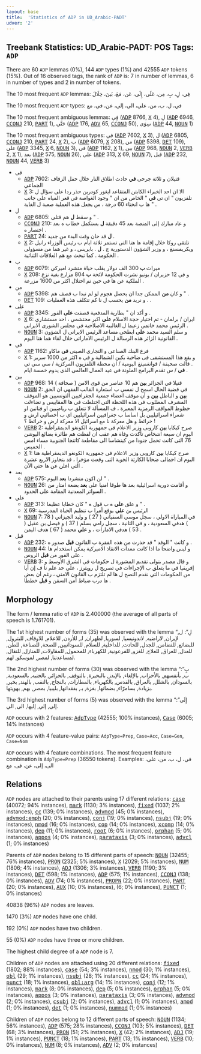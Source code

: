 ```yaml
---
layout: base
title:  'Statistics of ADP in UD_Arabic-PADT'
udver: '2'
---
```


## Treebank Statistics: UD_Arabic-PADT: POS Tags: `ADP`

There are 60 `ADP` lemmas (0%), 144 `ADP` types (1%) and 42555 `ADP` tokens (15%).
Out of 16 observed tags, the rank of `ADP` is: 7 in number of lemmas, 6 in number of types and 2 in number of tokens.

The 10 most frequent `ADP` lemmas: فِي، لِ، بِ، مِن، عَلَى، إِلَى، عَن، مَعَ، بَينَ، خِلَالَ

The 10 most frequent `ADP` types:  في، ل، ب، من، على، الى، إلى، عن، فى، مع

The 10 most frequent ambiguous lemmas: فِي (<tt><a href="ar_padt-pos-ADP.html">ADP</a></tt> 8766, <tt><a href="ar_padt-pos-X.html">X</a></tt> 4), لِ (<tt><a href="ar_padt-pos-ADP.html">ADP</a></tt> 6946, <tt><a href="ar_padt-pos-CCONJ.html">CCONJ</a></tt> 210, <tt><a href="ar_padt-pos-PART.html">PART</a></tt> 1), حَتَّى (<tt><a href="ar_padt-pos-ADP.html">ADP</a></tt> 176, <tt><a href="ar_padt-pos-ADV.html">ADV</a></tt> 65, <tt><a href="ar_padt-pos-CCONJ.html">CCONJ</a></tt> 50), سِوَى (<tt><a href="ar_padt-pos-ADP.html">ADP</a></tt> 44, <tt><a href="ar_padt-pos-NOUN.html">NOUN</a></tt> 1)

The 10 most frequent ambiguous types:  في (<tt><a href="ar_padt-pos-ADP.html">ADP</a></tt> 7602, <tt><a href="ar_padt-pos-X.html">X</a></tt> 3), ل (<tt><a href="ar_padt-pos-ADP.html">ADP</a></tt> 6805, <tt><a href="ar_padt-pos-CCONJ.html">CCONJ</a></tt> 210, <tt><a href="ar_padt-pos-PART.html">PART</a></tt> 24, <tt><a href="ar_padt-pos-X.html">X</a></tt> 2), ب (<tt><a href="ar_padt-pos-ADP.html">ADP</a></tt> 6079, <tt><a href="ar_padt-pos-X.html">X</a></tt> 208), من (<tt><a href="ar_padt-pos-ADP.html">ADP</a></tt> 5398, <tt><a href="ar_padt-pos-DET.html">DET</a></tt> 109), على (<tt><a href="ar_padt-pos-ADP.html">ADP</a></tt> 3345, <tt><a href="ar_padt-pos-X.html">X</a></tt> 6, <tt><a href="ar_padt-pos-NOUN.html">NOUN</a></tt> 3), فى (<tt><a href="ar_padt-pos-ADP.html">ADP</a></tt> 1162, <tt><a href="ar_padt-pos-X.html">X</a></tt> 1), بين (<tt><a href="ar_padt-pos-ADP.html">ADP</a></tt> 968, <tt><a href="ar_padt-pos-NOUN.html">NOUN</a></tt> 2, <tt><a href="ar_padt-pos-VERB.html">VERB</a></tt> 2, <tt><a href="ar_padt-pos-X.html">X</a></tt> 1), بعد (<tt><a href="ar_padt-pos-ADP.html">ADP</a></tt> 575, <tt><a href="ar_padt-pos-NOUN.html">NOUN</a></tt> 26), علي (<tt><a href="ar_padt-pos-ADP.html">ADP</a></tt> 313, <tt><a href="ar_padt-pos-X.html">X</a></tt> 69, <tt><a href="ar_padt-pos-NOUN.html">NOUN</a></tt> 7), قبل (<tt><a href="ar_padt-pos-ADP.html">ADP</a></tt> 232, <tt><a href="ar_padt-pos-NOUN.html">NOUN</a></tt> 44, <tt><a href="ar_padt-pos-VERB.html">VERB</a></tt> 3)


* في
  * <tt><a href="ar_padt-pos-ADP.html">ADP</a></tt> 7602: قتيلان و ثلاثة جرحى <b>في</b> حادث اطلاق النار خلال حفل الزفاف الجماعي
  * <tt><a href="ar_padt-pos-X.html">X</a></tt> 3: الا ان احد الخبراء الكابتن المتقاعد ايغور كودرين حذر ردا على سؤال ل تلفزيون " ان تي <b>في</b> " الخاص من ان " وجود الغواصة في قعر المياه على جانب ها ب انحناء 60 درجة ، س يجعل هذه العملية صعبة ل الغاية " .
* ل
  * <tt><a href="ar_padt-pos-ADP.html">ADP</a></tt> 6805: و سقط <b>ل</b> هم قتلى " .
  * <tt><a href="ar_padt-pos-CCONJ.html">CCONJ</a></tt> 210: و عاد مبارك إلى المنصة بعد 45 دقيقة <b>ل</b> يستكمل خطاب ه بعد اختصار ه .
  * <tt><a href="ar_padt-pos-PART.html">PART</a></tt> 24: <b>ل</b> قد حان وقت البدء من جديد .
  * <tt><a href="ar_padt-pos-X.html">X</a></tt> 2: تلتقى روكا خلال إقامة ها هنا التى تستمر ثلاثة ايام ب رئيس الوزراء رانيل ويكريمسنغ ، و وزير الشؤون الدستورية ج . <b>ل</b> . بايريس ، و غير هما من مسؤولى الحكومة . كما تبحث مع هم العلاقات الثنائية .
* ب
  * <tt><a href="ar_padt-pos-ADP.html">ADP</a></tt> 6079: ميراث <b>ب</b> 300 الف دولار يقلب حياة متشرد اميركي
  * <tt><a href="ar_padt-pos-X.html">X</a></tt> 208: و في 12 حزيران / يونيو نشرت الحكومة لائحة <b>ب</b> 804 مزارع بغية نزع الملكية عن ها في حين تم احتلال اكثر من 1600 مزرعة .
* من
  * <tt><a href="ar_padt-pos-ADP.html">ADP</a></tt> 5398: و كان <b>من</b> الممكن جدا ان يحصل هجوم لو لم نبدا ب قصف هم " .
  * <tt><a href="ar_padt-pos-DET.html">DET</a></tt> 109: و نريد <b>من</b> يحسب ل نا كم تتكلف هذه العمليات . .
* على
  * <tt><a href="ar_padt-pos-ADP.html">ADP</a></tt> 3345: و أكد ان " بطارية المدفعية قصفت <b>على</b> الفور .
  * <tt><a href="ar_padt-pos-X.html">X</a></tt> 6: ايران / برلمان - تم اختيار حجة الاسلام <b>على</b> اكبر محتشمي ، احد مستشاري الرئيس محمد خاتمي زعيما ل الغالبية الاصلاحية في مجلس الشورى الايراني .
  * <tt><a href="ar_padt-pos-NOUN.html">NOUN</a></tt> 3: و سلم السيد محمد <b>على</b> ابطحى مساعد الرئيس الايرانى ل الشؤون القانونية الزائر هذه الرسالة ل الرئيس الاماراتى خلال لقاء هما هنا اليوم .
* فى
  * <tt><a href="ar_padt-pos-ADP.html">ADP</a></tt> 1162: فرع البنك الصناعى و التجاري الصينى <b>فى</b> ماكاو
  * <tt><a href="ar_padt-pos-X.html">X</a></tt> 1: و يقع هذا المستشفى فى ضاحية بكين الشمالية و في ه اكثر من 1000 سرير . قالت صحيفة / قوانغمينغ اليومية / ان محطة التلفزيون المركزية / سى سى تى <b>فى</b> / س تقدم البرامج الملونة فى عيد العمال العالمى الذى يدوم خمسة ايام .
* بين
  * <tt><a href="ar_padt-pos-ADP.html">ADP</a></tt> 968: 14 قتيلا في الجزائر <b>بين</b> هم 10 عناصر من قوى الامن ( صحافة )
  * <tt><a href="ar_padt-pos-NOUN.html">NOUN</a></tt> 2: في قضية الحال اسمح ل نفسي ب استعارة القالب الفقهي ان الحق <b>بين</b> و الباطل <b>بين</b> و أن موقف اعضاء جمعية الجغرافيين التونسيين هو الموقف المشرف المطلوب في هذه اللحظة التي اختلطت في ها المقاييس و تضاءلت حظوظ المواقف الرمزية المعبرة ، ف المسألة لا تتعلق ب رياضيين او فنانين او شعراء اسرائيليين بل اساسا ب جغرافيين اسرائيليين اي ب أخصائيي ارض و خرائط و هل معركة نا مع اسرائيل الا معركة ارض و خرائط ؟ !
  * <tt><a href="ar_padt-pos-VERB.html">VERB</a></tt> 2: صرح كيكايا <b>بين</b> كاروبى وزير الاعلام فى جمهورية الكونغو الديمقراطية اليوم ان سبعة اشخاص تأكدت وفاة هم عقب ان لفظت هم طائرة بضائع اليوشن 76 التى كانت تحمل جنودا من كينشاسا الى مقاطعة كاتنجا الجنوبية مساء امس الخميس .
  * <tt><a href="ar_padt-pos-X.html">X</a></tt> 1: صرح كيكايا <b>بين</b> كاروبى وزير الاعلام فى جمهورية الكونغو الديمقراطية هنا اليوم ان اجمالى ضحايا الكارثة الجوية التى وقعت مؤخرا ، قد يتجاوز الاربع عشرة التى اعلن عن ها حتى الآن .
* بعد
  * <tt><a href="ar_padt-pos-ADP.html">ADP</a></tt> 575: لن اكون متشردا <b>بعد</b> اليوم " .
  * <tt><a href="ar_padt-pos-NOUN.html">NOUN</a></tt> 26: و أقامت دورية اسرائيلية بعد ها طوقا امنيا على <b>بعد</b> بضعة امتار من السواتر المعدنية المقامة على الحدود .
* علي
  * <tt><a href="ar_padt-pos-ADP.html">ADP</a></tt> 313: و علق <b>علي</b> ه ب قول ه " كان خطابا عظيما " .
  * <tt><a href="ar_padt-pos-X.html">X</a></tt> 69: الرئيس بن <b>علي</b> يوقع أمرا ب تنظيم الحياة المدرسية
  * <tt><a href="ar_padt-pos-NOUN.html">NOUN</a></tt> 7: في المباراة الاولى ، سجل موسى السفياني ( 27 ) و وليد الجيزاني ( 78 ) هدفي السعودية ، و في الثانية ، سجل رامي بسلم ( 37 ) و فيصل بن عقيل ( 53 ) هدفي الامارات ، و <b>علي</b> محمد ( 67 ) هدف اليمن .
* قبل
  * <tt><a href="ar_padt-pos-ADP.html">ADP</a></tt> 232: و كانت " الوفد " قد حذرت من هذه الفقرة ب القانون <b>قبل</b> صدور ه .
  * <tt><a href="ar_padt-pos-NOUN.html">NOUN</a></tt> 44: و ليس واضحا ما اذا كانت معدات الانقاذ الاميركية يمكن استخدام ها على الفور من <b>قبل</b> الروس .
  * <tt><a href="ar_padt-pos-VERB.html">VERB</a></tt> 3: و قال مصدر يتولى تقديم المشورة ل حكومات في الشرق الأوسط و إفريقيا في ما يتعلق ب الإجراءات في تصريح ل رويترز ، على حد علم نا ف إن أيا من الحكومات التي نقدم النصح ل ها لم تلتزم ب القانون الامني ، رغم أن بعض ها درب ضباط أمن السفن و <b>قبل</b> خططا .

## Morphology

The form / lemma ratio of `ADP` is 2.400000 (the average of all parts of speech is 1.761701).

The 1st highest number of forms (35) was observed with the lemma “لِ”: ل, لإيران, لاراضيه, لاندونيسيا, لسوريا, لطهران, لـ, للأردن, للاعلام, للاوقاف, للبترول, للبضائع, للتضامن, للجدل, للحادث, للداخلية, للسلام, للسودانيين, للصحة, للصناعة, للطن, للعدل, للعراق, للعلاج, للغزو, للفرعونية, للكهرباء, للمحمول, للمقاولات, للمنازل, للنقال, لمساعدتنا, لمصر, لموسكو, لهم.

The 2nd highest number of forms (30) was observed with the lemma “بِ”: ب, بأنفسهم, بالأحزاب, بالإلغاء, بالإيدز, بالبحيرة, بالتوقف, بالجزائر, بالجنيه, بالسعودية, بالسودان, بالشلل, بالعراق, بالقدس, بالكهرباء, بالمطارات, بالنجاح, بالنقب, بالهند, بخير, بزيادة, بسامرّاء, بضمانها, بغزة, بـ, بفقدانها, بليبيا, بمصر, بهم, بهويتها.

The 3rd highest number of forms (5) was observed with the lemma “إِلَى”: إلى, إلي, إليها, الى, الي.

`ADP` occurs with 2 features: <tt><a href="ar_padt-feat-AdpType.html">AdpType</a></tt> (42555; 100% instances), <tt><a href="ar_padt-feat-Case.html">Case</a></tt> (6005; 14% instances)

`ADP` occurs with 4 feature-value pairs: `AdpType=Prep`, `Case=Acc`, `Case=Gen`, `Case=Nom`

`ADP` occurs with 4 feature combinations.
The most frequent feature combination is `AdpType=Prep` (36550 tokens).
Examples: في، ل، ب، من، على، الى، إلى، عن، فى، مع


## Relations

`ADP` nodes are attached to their parents using 17 different relations: <tt><a href="ar_padt-dep-case.html">case</a></tt> (40072; 94% instances), <tt><a href="ar_padt-dep-mark.html">mark</a></tt> (1130; 3% instances), <tt><a href="ar_padt-dep-fixed.html">fixed</a></tt> (1037; 2% instances), <tt><a href="ar_padt-dep-cc.html">cc</a></tt> (139; 0% instances), <tt><a href="ar_padt-dep-advmod.html">advmod</a></tt> (45; 0% instances), <tt><a href="ar_padt-dep-advmod-emph.html">advmod:emph</a></tt> (20; 0% instances), <tt><a href="ar_padt-dep-conj.html">conj</a></tt> (19; 0% instances), <tt><a href="ar_padt-dep-nsubj.html">nsubj</a></tt> (19; 0% instances), <tt><a href="ar_padt-dep-nmod.html">nmod</a></tt> (16; 0% instances), <tt><a href="ar_padt-dep-cop.html">cop</a></tt> (14; 0% instances), <tt><a href="ar_padt-dep-xcomp.html">xcomp</a></tt> (14; 0% instances), <tt><a href="ar_padt-dep-dep.html">dep</a></tt> (11; 0% instances), <tt><a href="ar_padt-dep-root.html">root</a></tt> (6; 0% instances), <tt><a href="ar_padt-dep-orphan.html">orphan</a></tt> (5; 0% instances), <tt><a href="ar_padt-dep-appos.html">appos</a></tt> (4; 0% instances), <tt><a href="ar_padt-dep-parataxis.html">parataxis</a></tt> (3; 0% instances), <tt><a href="ar_padt-dep-advcl.html">advcl</a></tt> (1; 0% instances)

Parents of `ADP` nodes belong to 15 different parts of speech: <tt><a href="ar_padt-pos-NOUN.html">NOUN</a></tt> (32455; 76% instances), <tt><a href="ar_padt-pos-PRON.html">PRON</a></tt> (2325; 5% instances), <tt><a href="ar_padt-pos-X.html">X</a></tt> (2029; 5% instances), <tt><a href="ar_padt-pos-NUM.html">NUM</a></tt> (1806; 4% instances), <tt><a href="ar_padt-pos-ADJ.html">ADJ</a></tt> (1306; 3% instances), <tt><a href="ar_padt-pos-VERB.html">VERB</a></tt> (1190; 3% instances), <tt><a href="ar_padt-pos-DET.html">DET</a></tt> (598; 1% instances), <tt><a href="ar_padt-pos-ADP.html">ADP</a></tt> (575; 1% instances), <tt><a href="ar_padt-pos-CCONJ.html">CCONJ</a></tt> (138; 0% instances), <tt><a href="ar_padt-pos-ADV.html">ADV</a></tt> (74; 0% instances), <tt><a href="ar_padt-pos-PROPN.html">PROPN</a></tt> (22; 0% instances), <tt><a href="ar_padt-pos-PART.html">PART</a></tt> (20; 0% instances), <tt><a href="ar_padt-pos-AUX.html">AUX</a></tt> (10; 0% instances),  (6; 0% instances), <tt><a href="ar_padt-pos-PUNCT.html">PUNCT</a></tt> (1; 0% instances)

40838 (96%) `ADP` nodes are leaves.

1470 (3%) `ADP` nodes have one child.

192 (0%) `ADP` nodes have two children.

55 (0%) `ADP` nodes have three or more children.

The highest child degree of a `ADP` node is 7.

Children of `ADP` nodes are attached using 20 different relations: <tt><a href="ar_padt-dep-fixed.html">fixed</a></tt> (1802; 88% instances), <tt><a href="ar_padt-dep-case.html">case</a></tt> (54; 3% instances), <tt><a href="ar_padt-dep-nmod.html">nmod</a></tt> (30; 1% instances), <tt><a href="ar_padt-dep-obl.html">obl</a></tt> (29; 1% instances), <tt><a href="ar_padt-dep-nsubj.html">nsubj</a></tt> (28; 1% instances), <tt><a href="ar_padt-dep-cc.html">cc</a></tt> (24; 1% instances), <tt><a href="ar_padt-dep-punct.html">punct</a></tt> (18; 1% instances), <tt><a href="ar_padt-dep-obl-arg.html">obl:arg</a></tt> (14; 1% instances), <tt><a href="ar_padt-dep-conj.html">conj</a></tt> (12; 1% instances), <tt><a href="ar_padt-dep-mark.html">mark</a></tt> (8; 0% instances), <tt><a href="ar_padt-dep-dep.html">dep</a></tt> (5; 0% instances), <tt><a href="ar_padt-dep-orphan.html">orphan</a></tt> (5; 0% instances), <tt><a href="ar_padt-dep-appos.html">appos</a></tt> (3; 0% instances), <tt><a href="ar_padt-dep-parataxis.html">parataxis</a></tt> (3; 0% instances), <tt><a href="ar_padt-dep-advmod.html">advmod</a></tt> (2; 0% instances), <tt><a href="ar_padt-dep-csubj.html">csubj</a></tt> (2; 0% instances), <tt><a href="ar_padt-dep-advcl.html">advcl</a></tt> (1; 0% instances), <tt><a href="ar_padt-dep-amod.html">amod</a></tt> (1; 0% instances), <tt><a href="ar_padt-dep-det.html">det</a></tt> (1; 0% instances), <tt><a href="ar_padt-dep-nummod.html">nummod</a></tt> (1; 0% instances)

Children of `ADP` nodes belong to 12 different parts of speech: <tt><a href="ar_padt-pos-NOUN.html">NOUN</a></tt> (1134; 56% instances), <tt><a href="ar_padt-pos-ADP.html">ADP</a></tt> (575; 28% instances), <tt><a href="ar_padt-pos-CCONJ.html">CCONJ</a></tt> (103; 5% instances), <tt><a href="ar_padt-pos-DET.html">DET</a></tt> (68; 3% instances), <tt><a href="ar_padt-pos-PRON.html">PRON</a></tt> (51; 2% instances), <tt><a href="ar_padt-pos-X.html">X</a></tt> (42; 2% instances), <tt><a href="ar_padt-pos-ADJ.html">ADJ</a></tt> (19; 1% instances), <tt><a href="ar_padt-pos-PUNCT.html">PUNCT</a></tt> (18; 1% instances), <tt><a href="ar_padt-pos-PART.html">PART</a></tt> (13; 1% instances), <tt><a href="ar_padt-pos-VERB.html">VERB</a></tt> (10; 0% instances), <tt><a href="ar_padt-pos-NUM.html">NUM</a></tt> (8; 0% instances), <tt><a href="ar_padt-pos-ADV.html">ADV</a></tt> (2; 0% instances)

